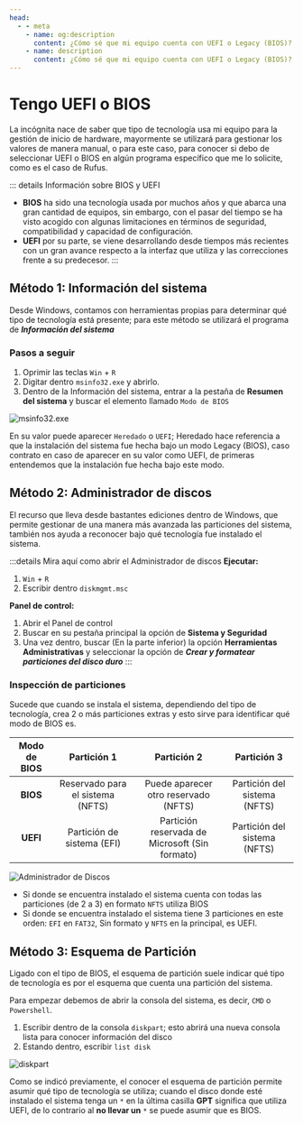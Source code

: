 ```yaml
---
head:
  - - meta
    - name: og:description
      content: ¿Cómo sé que mi equipo cuenta con UEFI o Legacy (BIOS)?
    - name: description
      content: ¿Cómo sé que mi equipo cuenta con UEFI o Legacy (BIOS)?
---
```


# Tengo UEFI o BIOS

La incógnita nace de saber que tipo de tecnología usa mi equipo para la gestión de inicio de hardware, mayormente se utilizará para gestionar los valores de manera manual, o para este caso, para conocer si debo de seleccionar UEFI o BIOS en algún programa específico que me lo solicite, como es el caso de Rufus.

::: details Información sobre BIOS y UEFI
  - **BIOS** ha sido una tecnología usada por muchos años y que abarca una gran cantidad de equipos, sin embargo, con el pasar del tiempo se ha visto acogido con algunas limitaciones en términos de seguridad, compatibilidad y capacidad de configuración.
  - **UEFI** por su parte, se viene desarrollando desde tiempos más recientes con un gran avance respecto a la interfaz que utiliza y las correcciones frente a su predecesor.
:::

## Método 1: Información del sistema
Desde Windows, contamos con herramientas propias para determinar qué tipo de tecnología está presente; para este método se utilizará el programa de ***Información del sistema***

### Pasos a seguir
  1. Oprimir las teclas `Win` + `R`
  2. Digitar dentro `msinfo32.exe` y abrirlo.
  3. Dentro de la Información del sistema, entrar a la pestaña de **Resumen del sistema** y buscar el elemento llamado `Modo de BIOS`

![msinfo32.exe](/assets/Informacion/msinfo.png)

En su valor puede aparecer `Heredado` o `UEFI`; Heredado hace referencia a que la instalación del sistema fue hecha bajo un modo Legacy (BIOS), caso contrato en caso de aparecer en su valor como UEFI, de primeras entendemos que la instalación fue hecha bajo este modo.

## Método 2: Administrador de discos
El recurso que lleva desde bastantes ediciones dentro de Windows, que permite gestionar de una manera más avanzada las particiones del sistema, también nos ayuda a reconocer bajo qué tecnología fue instalado el sistema.

:::details Mira aquí como abrir el Administrador de discos
**Ejecutar:**
  1. `Win` + `R`
  2. Escribir dentro `diskmgmt.msc`

**Panel de control:**
  1. Abrir el Panel de control
  2. Buscar en su pestaña principal la opción de **Sistema y Seguridad**
  3. Una vez dentro, buscar (En la parte inferior) la opción **Herramientas Administrativas** y seleccionar la opción de __*Crear y formatear particiones del disco duro*__
:::

### Inspección de particiones
Sucede que cuando se instala el sistema, dependiendo del tipo de tecnología, crea 2 o más particiones extras y esto sirve para identificar qué modo de BIOS es.

| Modo de BIOS | Partición 1 | Partición 2 | Partición 3 |
|:------------:|:-----------:|:-----------:|:-----------:|
| **BIOS** | Reservado para el sistema (NFTS) | Puede aparecer otro reservado (NFTS)| Partición del sistema (NFTS) |
| **UEFI** | Partición de sistema (EFI) | Partición reservada de Microsoft (Sin formato) | Partición del sistema (NFTS) |

![Administrador de Discos](/assets/Informacion/admdiscos.png)

  - Si donde se encuentra instalado el sistema cuenta con todas las particiones (de 2 a 3) en formato `NFTS` utiliza BIOS
  - Si donde se encuentra instalado el sistema tiene 3 particiones en este orden: `EFI` en `FAT32`, Sin formato y `NFTS` en la principal, es UEFI.

## Método 3: Esquema de Partición
Ligado con el tipo de BIOS, el esquema de partición suele indicar qué tipo de tecnología es por el esquema que cuenta una partición del sistema.

Para empezar debemos de abrir la consola del sistema, es decir, `CMD` o `Powershell`.

  1. Escribir dentro de la consola `diskpart`; esto abrirá una nueva consola lista para conocer información del disco
  2. Estando dentro, escribir `list disk`

![diskpart](/assets/Informacion/diskpart.png)

Como se indicó previamente, el conocer el esquema de partición permite asumir qué tipo de tecnología se utiliza; cuando el disco donde esté instalado el sistema tenga un `*` en la última casilla **GPT** significa que utiliza UEFI, de lo contrario al **no llevar un** `*` se puede asumir que es BIOS.